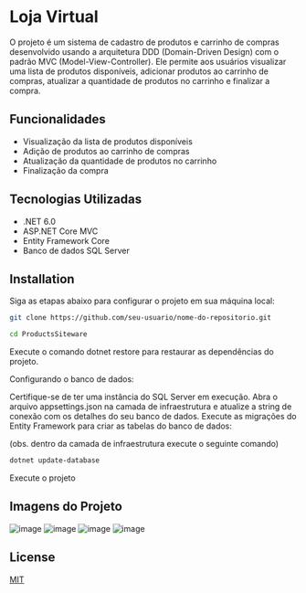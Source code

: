 # Loja Virtual

O projeto é um sistema de cadastro de produtos e carrinho de compras desenvolvido usando a arquitetura DDD (Domain-Driven Design) com o padrão MVC (Model-View-Controller). Ele permite aos usuários visualizar uma lista de produtos disponíveis, adicionar produtos ao carrinho de compras, atualizar a quantidade de produtos no carrinho e finalizar a compra.

## Funcionalidades
- Visualização da lista de produtos disponíveis
- Adição de produtos ao carrinho de compras
- Atualização da quantidade de produtos no carrinho
- Finalização da compra


## Tecnologias Utilizadas

- .NET 6.0
- ASP.NET Core MVC
- Entity Framework Core
- Banco de dados SQL Server

## Installation

Siga as etapas abaixo para configurar o projeto em sua máquina local:

```bash
git clone https://github.com/seu-usuario/nome-do-repositorio.git
```
```bash
cd ProductsSiteware
```
Execute o comando dotnet restore para restaurar as dependências do projeto.

Configurando o banco de dados:

Certifique-se de ter uma instância do SQL Server em execução.
Abra o arquivo appsettings.json na camada de infraestrutura e atualize a string de conexão com os detalhes do seu banco de dados.
Execute as migrações do Entity Framework para criar as tabelas do banco de dados:

(obs. dentro da camada de infraestrutura execute o seguinte comando)
```bash
dotnet update-database
```

Execute o projeto

## Imagens do Projeto
![image](https://github.com/oandremotta/SitewareLojaVirtual/assets/40709857/c7d5faaf-3e87-4e23-bed8-1ab2b3c5fb50)
![image](https://github.com/oandremotta/SitewareLojaVirtual/assets/40709857/0452d25d-2715-4835-a77f-f31d3ab816a1)
![image](https://github.com/oandremotta/SitewareLojaVirtual/assets/40709857/f6741b37-056c-4f13-9b57-106a1549ead9)
![image](https://github.com/oandremotta/SitewareLojaVirtual/assets/40709857/0e844855-998d-4ae7-afdb-3b9edb33522b)



## License

[MIT](https://choosealicense.com/licenses/mit/)

